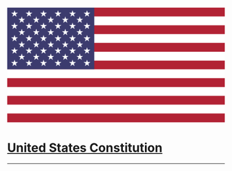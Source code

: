 ![](00_header/united-states-flag.png)

# [United States Constitution](https://en.wikipedia.org/wiki/Constitution_of_the_United_States#Original_frame)

---

